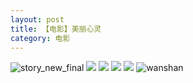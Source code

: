 ```yaml
---
layout: post
title: 【电影】美丽心灵
category: 电影
---
```

![story_new_final](http://s3s4mtyq6.hd-bkt.clouddn.com/img/story_new_final_0322.png)
![](http://s3s4mtyq6.hd-bkt.clouddn.com/img/beautiful-soul-0323-1.PNG)
![](http://s3s4mtyq6.hd-bkt.clouddn.com/img/beautiful-soul-0323-2.PNG)
![](http://s3s4mtyq6.hd-bkt.clouddn.com/img/beautiful-soul-0323-3.PNG)
![](http://s3s4mtyq6.hd-bkt.clouddn.com/img/beautiful-soul-0323-4.PNG)
![wanshan](http://s3s4mtyq6.hd-bkt.clouddn.com/img/wanshan.png)
